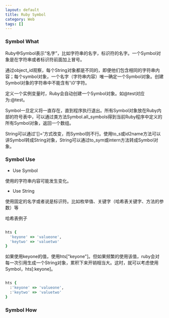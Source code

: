```yaml
---
layout: default
title: Ruby Symbol
category: Web
tags: []
---
```


### Symbol What ###

Ruby中Symbol表示“名字”，比如字符串的名字，标识符的名字。一个Symbol对象是在字符串或者标识符前面加上冒号。

<!-- more -->

通过object\_id观察，每个String对象都是不同的，即便他们包含相同的字符串内容；每个symbol对象，一个名字（字符串内容）唯一确定一个Symbol对象。创建Symbol对象的字符串中不能含有'\0'字符。

定义一个实例变量时，Ruby会自动创建一个Symbol对象。如@test对应为:@test。

Symbol一旦定义将一直存在，直到程序执行退出。所有Symbol对象放在Ruby内部的符号表中，可以通过类方法Symbol.all_symbols得到当前Ruby程序中定义的所有Symbol对象，返回一个数组。

String可以通过'[]='方式改变，而Symbol则不行。使用to\_s或id2name方法可以讲Symbol转成String对象，String可以通过to_sym或intern方法转成Symbol对象。

### Symbol Use ###

* Use Symbol

使用的字符串内容可能发生变化。

* Use String

使用固定的名字或者说是标识符。比如枚举值、关键字（哈希表关键字、方法的参数）等

哈希表例子

``` ruby

hts {
  'keyone' => 'valueone',
  'keytwo' => 'valuetwo'
}

``` 

如果使用keyone的值，使用hts["keyone"]。但如果频繁的使用该值，ruby会对每一次引用生成一个String对象，累积下来开销相当大。这时，就可以考虑使用Symbol，hts[:keyone]。

``` ruby

hts {
  :'keyone' => 'valueone',
  :'keytwo' => 'valuetwo'
}

```


### Symbol How ###
